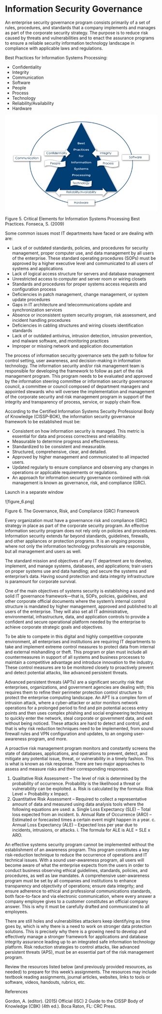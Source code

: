 # Information Security Governance

An enterprise security governance program consists primarily of a set of rules, procedures, and standards that a company implements and manages as part of the corporate security strategy. The purpose is to reduce risk caused by threats and vulnerabilities and to enact the assurance programs to ensure a reliable security information technology landscape in compliance with applicable laws and regulations.

Best Practices for Information Systems Processing:

- Confidentiality
- Integrity
- Communication
- Software
- People
- Process
- Technology
- Reliability/Availability
- Hardware

![figure_5.png](figure_5.png)

Figure 5. Critical Elements for Information Systems Processing Best Practices. Fonseca, S. (2009)

Some common issues most IT departments have faced or are dealing with are:

- Lack of or outdated standards, policies, and procedures for security management, proper computer use, and data management by all users of the enterprise. These standard operating procedures (SOPs) must be approved by a higher executive level and communicated to all users of systems and applications
- Lack of logical access structure for servers and database management
- Unrestricted access to computer and server room or wiring closets
- Standards and procedures for proper systems access requests and configuration process
- Deficiencies in patch management, change management, or system update procedures
- Gaps in IT architecture and telecommunications update and synchronization services
- Absence or inconsistent system security program, risk assessment, and incident handling procedures
- Deficiencies in cabling structures and wiring closets identification standards
- Lack of or outdated antivirus, intrusion detection, intrusion prevention, and malware software, and monitoring practices
- Improper or missing network and application documentation

The process of information security governance sets the path to follow for control setting, user awareness, and decision-making in information technology. The information security and/or risk management team is responsible for developing the framework to follow as part of the risk management program. This program needs to be evaluated and approved by the information steering committee or information security governance council, a committee or council composed of department managers and appointed stewards who will oversee the implementation and management of the corporate security and risk management program in support of the integrity and transparency of process, service, or supply chain flow.

According to the Certified Information Systems Security Professional Body of Knowledge (CISSP-BOK), the information security governance framework to be established must be:

- Consistent on how information security is managed. This metric is essential for data and process correctness and reliability.
- Measurable to determine progress and effectiveness.
- Standardized to be consistent and measurable.
- Structured, comprehensive, clear, and detailed.
- Approved by higher management and communicated to all impacted users.
- Updated regularly to ensure compliance and observing any changes in operations or applicable requirements or regulations.
- An approach for information security governance combined with risk management is known as governance, risk, and compliance (GRC).

 Launch in a separate window

![figure_6.png]

Figure 6. The Governance, Risk, and Compliance (GRC) Framework

Every organization must have a governance risk and compliance (GRC) strategy in place as part of the corporate security program. An effective information security program does not rely only on policies and procedures. Information security extends far beyond standards, guidelines, firewalls, and other appliances or protection programs. It is an ongoing process where not only the information technology professionals are responsible, but all management and users as well.

The standard mission and objectives of any IT department are to develop, implement, and manage systems, databases, and applications; train users on proper systems use and data handling; and secure the systems and enterprise’s data. Having sound protection and data integrity infrastructure is paramount for corporate survival.

One of the main objectives of systems security is establishing a sound and solid IT governance framework—that is, SOPs, policies, guidelines, and other corporate official documents where the system’s internal control structure is mandated by higher management, approved and published to all users of the enterprise. They will also set all IT administrative, environmental, infrastructure, data, and application controls to provide a confident and secure operational platform needed by the enterprise to achieve corporate strategic goals and objectives.

To be able to compete in this digital and highly competitive corporate environment, all enterprises and institutions are requiring IT departments to take and implement extreme control measures to protect data from internal and external mishandling or theft. This program or plan must include all countermeasures in support of all systems and business processes to maintain a competitive advantage and introduce innovation to the industry. These control measures are to be monitored closely to proactively prevent and detect potential attacks, like advanced persistent threats.

Advanced persistent threats (APTs) are a significant security risk that enterprises, organizations, and government agencies are dealing with; this requires them to refine their perimeter protection control structure to protect the enterprise computing landscape. An APT is a complex form of intrusion attack, where a cyber-attacker or actor monitors network operations for a prolonged period to find and pin potential access entry points and then uses complex phishing and social engineering techniques to quickly enter the network, steal corporate or government data, and exit without being noticed. These attacks are hard to detect and control, and that is why risk reduction techniques need to be implemented, from sound firewall rules and VPN configuration and updates, to an ongoing user-awareness program, and more.

A proactive risk management program monitors and constantly screens the state of databases, applications, and operations to prevent, detect, and mitigate any potential issue, threat, or vulnerability in a timely fashion. This is what is known as risk response. There are two major approaches to assess and measure risks and their corresponding responses.

1. Qualitative Risk Assessment – The level of risk is determined by the probability of occurrence. Probability is the likelihood a threat or vulnerability can be exploited.
  a. Risk is calculated by the formula: Risk Level = Probability x Impact.
2. Quantitative Risk Assessment – Required to collect a representative amount of data and measured using data analysis tools where the following equations are used:
  a. Single Loss Expectancy (SLE) – Total loss expected from an incident.
  b. Annual Rate of Occurrence (ARO) – Estimated or forecasted times a certain event might happen in a year.
  c. Annual Loss Expectancy (ALE) – Expected loss per year due to incidents, intrusions, or attacks.
    i. The formula for ALE is ALE = SLE x ARO.

An effective systems security program cannot be implemented without the establishment of an awareness program. This program constitutes a key risk-reduction technique to reduce the occurrence of operations and IT technical issues. With a sound user-awareness program, all users will become aware of what the enterprise expects from the users in order to conduct business observing ethical guidelines, standards, policies, and procedures, as well as law mandates. A comprehensive user-awareness program must be set by all companies and institutions to enhance transparency and objectivity of operations; ensure data integrity; and ensure adherence to ethical and professional communications standards, both face-to-face and via electronic communication, where every answer a company employee gives to a customer constitutes an official company answer. This is why it must be carefully drafted and communicated to all employees.

There are still holes and vulnerabilities attackers keep identifying as time goes by, which is why there is a need to work on stronger data protection solutions. This is precisely why there is a growing need to develop and effectively manage a stronger framework for applications and database integrity assurance leading up to an integrated safe information technology platform. Risk reduction strategies to control attacks, like advanced persistent threats (APS), must be an essential part of the risk management program.

Review the resources listed below (and previously provided resources, as needed) to prepare for this week’s assignments. The resources may include textbook reading assignments, journal articles, websites, links to tools or software, videos, handouts, rubrics, etc.

References

Gordon, A. (editor). (2015) Official (ISC) 2 Guide to the CISSP Body of Knowledge (CBK) (4th ed.). Boca Raton, FL: CRC Press.